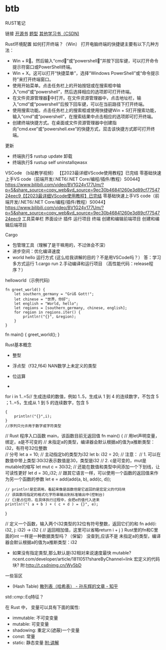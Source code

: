 # btb
RUST笔记

链接
[开源书](https://course.rs/about-book.html)
[题型](https://github.com/sunface/rust-by-practice)
[其他学习书（CSDN)](http://t.csdnimg.cn/B3nvd)

Rust环境配置
如何打开终端？（Win）
打开电脑终端的快捷键主要有以下几种方法：
- Win + R。然后输入“cmd”或“powershell”并按下回车键，可以打开命令提示符窗口或PowerShell终端。
- Win + X。这可以打开“快捷菜单”，选择“Windows PowerShell”或“命令提示符”来打开终端窗口。
- 使用开始菜单。点击任务栏上的开始按钮或在搜索框中输入“cmd”或“powershell”，然后选择相应的选项即可打开终端。
- 在文件资源管理器中打开。在文件资源管理器中，点击地址栏，输入“cmd”或“powershell”后按下回车键，可以在当前路径下打开终端。
- 使用搜索功能。点击任务栏上的搜索框或使用快捷键Win + S打开搜索功能，输入“cmd”或“powershell”，在搜索结果中点击相应的选项即可打开终端。
- 创建终端快捷方式。在桌面或文件资源管理器中创建指向“cmd.exe”或“powershell.exe”的快捷方式，双击该快捷方式即可打开终端。

更新
- 终端执行$ rustup update
卸载
- 终端执行$ rustup self uninstallqwasx
  
VSCode
（b站教学视频）
【【2023最详细VScode使用教程】已完结 零基础快速上手VS code（前端开发/.NET6/.NET Core/编程/插件/教程）S0044】 https://www.bilibili.com/video/BV1G24y177Um/?p=5&share_source=copy_web&vd_source=9ec30b46841260e3d89cf7754724eec9【【2023最详细VScode使用教程】已完结 零基础快速上手VS code（前端开发/.NET6/.NET Core/编程/插件/教程）S0044】 https://www.bilibili.com/video/BV1G24y177Um/?p=5&share_source=copy_web&vd_source=9ec30b46841260e3d89cf7754724eec9
工具菜单栏
界面设计
插件
运行项目
终端
创建和编辑前端项目
创建和编辑后端项目

Cargo
- 包管理工具（理解了是干嘛用的，不过体会不深）
- 进步空间：优化编译速度
- world hello
运行方式
(这么给我讲解的目的？不是用VSCode吗？）
答：学习多方式运行
1.cargo run
2.手动编译和运行项目
（高性能代码：release程序？）

helloworld（示例代码)

```
fn greet_world() {
    let southern_germany = "Grüß Gott!";
    let chinese = "世界，你好";
    let english = "World, hello";
    let regions = [southern_germany, chinese, english];
    for region in regions.iter() {
        println!("{}", &region);
    }
}
```


fn main() {
    greet_world();
}

Rust基本概念
- 整型

- 浮点型（f32,f64)
NAN数学上未定义的类型
- 位运算
- 
for i in 1..=5// 生成连续的数值，例如 1..5，生成从 1 到 4 的连续数字，不包含 5 ；1..=5，生成从 1 到 5 的连续数字，包含 5

```
{
    println!("{}",i);
}
//序列只允许用于数字或字符类型
```


// Rust 程序入口函数 main，该函数目前无返回值
fn main() {
    // 用let声明变量，绑定，a是不可变的
    // 未指定a的类型，编译器会默认根据a的值为a推断类型：i32，有符号32位整数    
    // 分号
    let a = 10;
    // 主动指定b的类型为i32
    let b: i32 = 20;
    // 注意：
    // 1. 可以在数值中带上类型:30i32表示数值是30，类型是i32
    // 2. c是可变的，mut是mutable的缩写
    let mut c = 30i32;
    // 还能在数值和类型中间添加一个下划线，让可读性更好
    let d = 30_i32;
    // 跟其它语言一样，可以使用一个函数的返回值来作为另一个函数的参数
    let e = add(add(a, b), add(c, d));

    // println!是宏调用，看起来像是函数但是它返回的是宏定义的代码块
    // 该函数将指定的格式化字符串输出到标准输出中(控制台)
    // {}是占位符，在具体执行过程中，会把e的值代入进来
    println!("( a + b ) + ( c + d ) = {}", e);
}

// 定义一个函数，输入两个i32类型的32位有符号整数，返回它们的和
fn add(i: i32, j: i32) -> i32 {
    // 返回相加值，这里可以省略return
    i + j
}
Rust里的fn和C里面的int 一样是一种数据类型吗？（保留）
没查到,应该不是
未指定a的类型，编译器会默认根据a的值为a推断类型：i32
- 如果没有指定类型,那么默认是i32相对来说速度最快
mutable?
ncent.com/developer/article/1811051?shareByChannel=link
宏定义的代码块?
附:http://t.csdnimg.cn/Wy5bD

一些盲区
- (Hash Table)
[散列表（哈希表） - 孙东辉的文章 - 知乎](https://zhuanlan.zhihu.com/p/537528259)

std::cmp::Eq特征？

在 Rust 中， 变量可以具有下面的属性:
- immutable: 不可变变量
- mutable: 可变变量
- shadowing: 重定义(遮蔽)一个变量
- const: 常量
- static: 静态变量
[附:讲解](https://cloud.tencent.com/developer/article/1811051?shareByChannel=link)
